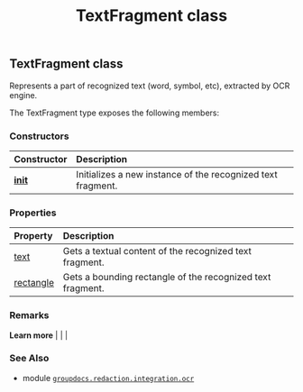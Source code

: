 ﻿---
title: TextFragment class
second_title: GroupDocs.Redaction for Python via .NET API References
description: 
type: docs
url: /python-net/groupdocs.redaction.integration.ocr/textfragment/
is_root: false
weight: 30
---

## TextFragment class

Represents a part of recognized text (word, symbol, etc), extracted by OCR engine.



The TextFragment type exposes the following members:

### Constructors
| Constructor | Description |
| :- | :- |
| [__init__](/redaction/python-net/groupdocs.redaction.integration.ocr/textfragment/__init__/#str-aspose.pydrawing.Rectangle) | Initializes a new instance of the recognized text fragment. |


### Properties
| Property | Description |
| :- | :- |
| [text](/redaction/python-net/groupdocs.redaction.integration.ocr/textfragment/text) | Gets a textual content of the recognized text fragment. |
| [rectangle](/redaction/python-net/groupdocs.redaction.integration.ocr/textfragment/rectangle) | Gets a bounding rectangle of the recognized text fragment. |



### Remarks 


**Learn more** |
|
 |

### See Also
* module [`groupdocs.redaction.integration.ocr`](..)
